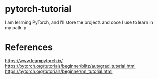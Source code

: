 # pytorch-tutorial
I am learning PyTorch, and I'll store the projects and code I use to learn in my path :p

# References
https://www.learnpytorch.io/
https://pytorch.org/tutorials/beginner/blitz/autograd_tutorial.html
https://pytorch.org/tutorials/beginner/nn_tutorial.html
